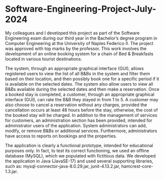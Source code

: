 # Software-Engineering-Project-July-2024

My colleagues and I developed this project as part of the Software Engineering exam during our third year in the Bachelor’s degree program in Computer Engineering at the University of Naples Federico II. The project was approved with top marks by the professor. This work involves the development of an online booking system for a chain of Bed & Breakfasts located in various tourist destinations. 

The system, through an appropriate graphical interface (GUI), allows registered users to view the list of all B&Bs in the system and filter them based on their location, and then possibly book one for a specific period if it is available on the selected dates. 
The system also allow users to view all B&Bs available during the selected dates and then make a reservation. 
Once a booked stay is completed, a customer, through an appropriate graphical interface (GUI), can rate the B&B they stayed in from 1 to 5. 
A customer may also choose to cancel a reservation without any charges, provided the cancellation occurs at least 48 hours before the stay, otherwise, the cost of the booked stay will be charged.
In addition to the management of services for customers, an administration section has been provided, intended for administrator users of the application. System administrators can add, modify, or remove B&Bs or additional services. Furthermore, administrators have access to reports on bookings and the properties.

The application is clearly a functional prototype, intended for educational purposes only. In fact, to test its correct functioning, we used an offline database (MySQL), which we populated with fictitious data. We developed the application in Java (JavaSE-17) and used several supporting libraries, such as: mysql-connector-java-8.0.29.jar, junit-4.13.2.jar, hamcrest-core-1.3.jar.
